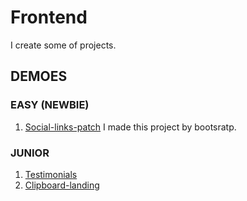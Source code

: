 # Frontend
I create some of projects.

## DEMOES
### EASY (NEWBIE)
  1. [Social-links-patch](https://mhmdhalim.github.io/Frontend/social-links-patch/)
     I made this project by bootsratp.
  
### JUNIOR
1. [Testimonials](https://mhmdhalim.github.io/Frontend/testimonials-grid-section-main/)
2. [Clipboard-landing](https://mhmdhalim.github.io/Frontend/clipboard-landing-page-master/)
